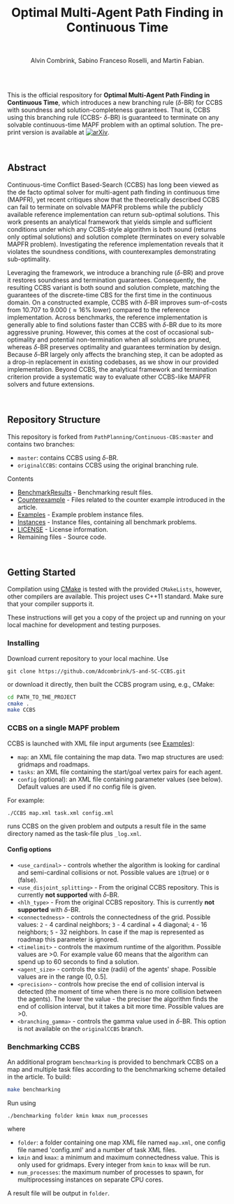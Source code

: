 
<br>
<h1 align="center">Optimal Multi-Agent Path Finding in Continuous Time</h1>
<br>
  <p align="center">
    Alvin Combrink, Sabino Franceso Roselli, and Martin Fabian.
  </p>
  <br>
<br>

This is the official respository for **Optimal Multi-Agent Path Finding in Continuous Time**, which introduces a new branching rule ($\delta$-BR) for CCBS with soundness and solution-completeness guarantees. That is, CCBS using this branching rule (CCBS- $\delta$-BR) is guaranteed to terminate on any solvable continuous-time MAPF problem with an optimal solution. The pre-print version is available at [![arXiv](https://img.shields.io/badge/arXiv-1234.56789-B31B1B.svg)](https://www.arxiv.org/abs/2508.16410).

<br> 

## Abstract
Continuous-time Conflict Based-Search (CCBS) has long been viewed as the de facto optimal solver for multi-agent path finding in continuous time (MAPFR), yet recent critiques show that the theoretically described CCBS can fail to terminate on solvable MAPFR problems while the publicly available reference implementation can return sub-optimal solutions. This work presents an analytical framework that yields simple and sufficient conditions under which any CCBS-style algorithm is both sound (returns only optimal solutions) and solution complete (terminates on every solvable MAPFR problem). Investigating the reference implementation reveals that it violates the soundness conditions, with counterexamples demonstrating sub-optimality.

Leveraging the framework, we introduce a branching rule ($\delta$-BR) and prove it restores soundness and termination guarantees. Consequently, the resulting CCBS variant is both sound and solution complete, matching the guarantees of the discrete-time CBS for the first time in the continuous domain. On a constructed example, CCBS with $\delta$-BR improves sum-of-costs from $10.707$ to $9.000$ ($\approx 16$% lower) compared to the reference implementation. Across benchmarks, the reference implementation is generally able to find solutions faster than CCBS with $\delta$-BR due to its more aggressive pruning. However, this comes at the cost of occasional sub-optimality and potential non-termination when all solutions are pruned, whereas $\delta$-BR preserves optimality and guarantees termination by design. Because $\delta$-BR largely only affects the branching step, it can be adopted as a drop-in replacement in existing codebases, as we show in our provided implementation. Beyond CCBS, the analytical framework and termination criterion provide a systematic way to evaluate other CCBS-like MAPFR solvers and future extensions.

<br> 


## Repository Structure

This repository is forked from `PathPlanning/Continuous-CBS:master` and contains two branches:
- ```master```: contains CCBS using $\delta$-BR.
- ```originalCCBS```: contains CCBS using the original branching rule.

Contents
* [BenchmarkResults](https://github.com/Adcombrink/S-and-SC-CCBS/tree/master/BenchmarkResults) - Benchmarking result files.
* [Counterexample](https://github.com/Adcombrink/S-and-SC-CCBS/tree/master/Counterexample) - Files related to the counter example introduced in the article. 
* [Examples](https://github.com/Adcombrink/S-and-SC-CCBS/tree/master/Examples) - Example problem instance files.
* [Instances](https://github.com/Adcombrink/S-and-SC-CCBS/tree/master/Instances) - Instance files, containing all benchmark problems.
* [LICENSE](https://github.com/Adcombrink/S-and-SC-CCBS/blob/master/LICENSE.md) - License information.
* Remaining files - Source code.

<br>

## Getting Started

Compilation using [CMake](https://cmake.org/) is tested with the provided `CMakeLists`, however, other compilers are available. This project uses C++11 standard. Make sure that your compiler supports it.

These instructions will get you a copy of the project up and running on your local machine for development and testing purposes.

### Installing

Download current repository to your local machine. Use
```
git clone https://github.com/Adcombrink/S-and-SC-CCBS.git
```
or download it directly, then built the CCBS program using, e.g., CMake:
```bash
cd PATH_TO_THE_PROJECT
cmake .
make CCBS
```

### CCBS on a single MAPF problem
CCBS is launched with XML file input arguments (see [Examples](https://github.com/Adcombrink/S-and-SC-CCBS/tree/master/Examples)):
- `map`: an XML file containing the map data. Two map structures are used: gridmaps and roadmaps. 
- `tasks`: an XML file containing the start/goal vertex pairs for each agent.
- `config` (optional): an XML file containing parameter values (see below). Default values are used if no config file is given.

For example:
```
./CCBS map.xml task.xml config.xml
```
runs CCBS on the given problem and outputs a result file in the same directory named as the task-file plus `_log.xml`.

#### Config options

* `<use_cardinal>` - controls whether the algorithm is looking for cardinal and semi-cardinal collisions or not. Possible values are `1`(true) or `0` (false).
* `<use_disjoint_splitting>` - From the original CCBS repository. This is currently **not supported** with $\delta$-BR.
* `<hlh_type>` - From the original CCBS repository. This is currently **not supported** with $\delta$-BR.
* `<connectedness>` - controls the connectedness of the grid. Possible values: `2` - 4 cardinal neighbors; `3` - 4 cardinal + 4 diagonal; `4` - 16 neighbors; `5` - 32 neighbors. In case if the map is represented as roadmap this parameter is ignored.
* `<timelimit>` - controls the maximum runtime of the algorithm. Possible values are >0. For example value 60 means that the algorithm can spend up to 60 seconds to find a solution.
* `<agent_size>` - controls the size (radii) of the agents' shape. Possible values are in the range (0, 0.5].
* `<precision>` - controls how precise the end of collision interval is detected (the moment of time when there is no more collision between the agents). The lower the value - the preciser the algorithm finds the end of collision interval, but it takes a bit more time. Possible values are >0.
* `<branching_gamma>` - controls the gamma value used in $\delta$-BR. This option is not available on the ```originalCCBS``` branch.



### Benchmarking CCBS
An additional program `benchmarking` is provided to benchmark CCBS on a map and multiple task files according to the benchmarking scheme detailed in the article. To build:
```bash
make benchmarking
```
Run using
```
./benchmarking folder kmin kmax num_processes
```
where 
- `folder`: a folder containing one map XML file named `map.xml`, one config file named 'config.xml' and a number of task XML files.
- `kmin` and `kmax`: a minimum and maximum connectedness value. This is only used for gridmaps. Every integer from `kmin` to `kmax` will be run.
- `num_processes`: the maximum number of processes to spawn, for multiprocessing instances on separate CPU cores.

A result file will be output in `folder`.





